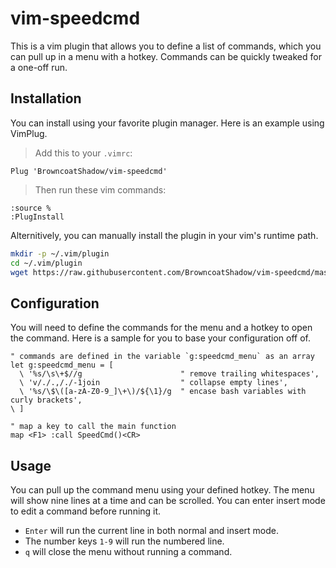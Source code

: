 # vim-speedcmd
This is a vim plugin that allows you to define a list of commands, which you can
pull up in a menu with a hotkey. Commands can be quickly tweaked for a one-off
run.


## Installation
You can install using your favorite plugin manager. Here is an example using
VimPlug.
> Add this to your `.vimrc`:
```vim
Plug 'BrowncoatShadow/vim-speedcmd'
```
> Then run these vim commands:
```vim
:source %
:PlugInstall
```

Alternitively, you can manually install the plugin in your vim's runtime path.
```sh
mkdir -p ~/.vim/plugin
cd ~/.vim/plugin
wget https://raw.githubusercontent.com/BrowncoatShadow/vim-speedcmd/master/plugin/speedcmd.vim
```


## Configuration
You will need to define the commands for the menu and a hotkey to open the
command. Here is a sample for you to base your configuration off of.
```vim
" commands are defined in the variable `g:speedcmd_menu` as an array
let g:speedcmd_menu = [
  \ '%s/\s\+$//g                      " remove trailing whitespaces',
  \ 'v/./.,/./-1join                  " collapse empty lines',
  \ '%s/\$\([a-zA-Z0-9_]\+\)/${\1}/g  " encase bash variables with curly brackets',
\ ]

" map a key to call the main function
map <F1> :call SpeedCmd()<CR>
```


## Usage
You can pull up the command menu using your defined hotkey. The menu will show nine lines at a time and can be scrolled. You can enter insert mode to edit a command before running it.
- `Enter` will run the current line in both normal and insert mode.
- The number keys `1-9` will run the numbered line.
- `q` will close the menu without running a command.
